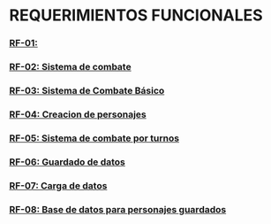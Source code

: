 # REQUERIMIENTOS FUNCIONALES


### [RF-01: ](RF01_TOLEDO_CATALINA.md)
### [RF-02: Sistema de combate](RF02_GONZALEZ_DIEGO.md)
### [RF-03: Sistema de Combate Básico](RF03_CHAVEZ_JOSE.)
### [RF-04: Creacion de personajes](RF04_ROMERO_DANIEL.md)
### [RF-05: Sistema de combate por turnos](RF05_VILLA_FRANCISCO.md)
### [RF-06: Guardado de datos](RF06_FLORES_PEDRO.md)
### [RF-07: Carga de datos](RF07_AYLWIN_JOSE.md)
### [RF-08: Base de datos para personajes guardados](RF08_BELEÑO_JUAN.md)
